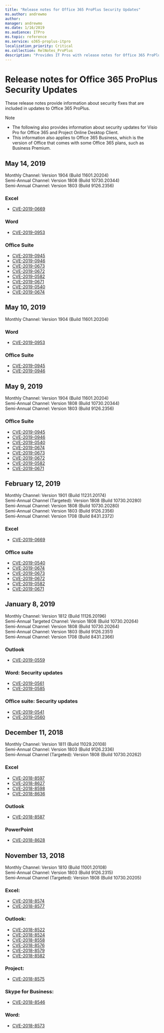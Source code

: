 ```yaml
---
title: "Release notes for Office 365 ProPlus Security Updates"
ms.author: andrewmo
author: 
manager: andrewmo
ms.date: 1/16/2019
ms.audience: ITPro
ms.topic: reference
ms.service: o365-proplus-itpro
localization_priority: Critical
ms.collection: RelNotes_ProPlus
description: "Provides IT Pros with release notes for Office 365 ProPlus Security Updates"
---
```


# Release notes for Office 365 ProPlus Security Updates

These release notes provide information about security fixes that are included in updates to Office 365 ProPlus.
 
> [!NOTE]
> - The following also provides information about security updates for Visio Pro for Office 365 and Project Online Desktop Client.
> - This information also applies to Office 365 Business, which is the version of Office that comes with some Office 365 plans, such as Business Premium.
## May 14, 2019
Monthly Channel: Version 1904 (Build 11601.20204)  
Semi-Annual Channel: Version 1808 (Build 10730.20344)  
Semi-Annual Channel: Version 1803 (Build 9126.2356)  

### Excel

-   [CVE-2019-0669](https://portal.msrc.microsoft.com/en-us/security-guidance/advisory/CVE-2019-0669)

### Word

-   [CVE-2019-0953](https://portal.msrc.microsoft.com/en-us/security-guidance/advisory/CVE-2019-0953)

### Office Suite

-   [CVE-2019-0945](https://portal.msrc.microsoft.com/en-us/security-guidance/advisory/CVE-2019-0945)
-   [CVE-2019-0946](https://portal.msrc.microsoft.com/en-us/security-guidance/advisory/CVE-2019-0946)
-   [CVE-2019-0673](https://portal.msrc.microsoft.com/en-us/security-guidance/advisory/CVE-2019-0673)
-   [CVE-2019-0672](https://portal.msrc.microsoft.com/en-us/security-guidance/advisory/CVE-2019-0672)
-   [CVE-2019-0582](https://portal.msrc.microsoft.com/en-us/security-guidance/advisory/CVE-2019-0582)
-   [CVE-2019-0671](https://portal.msrc.microsoft.com/en-us/security-guidance/advisory/CVE-2019-0671)
-   [CVE-2019-0540](https://portal.msrc.microsoft.com/en-us/security-guidance/advisory/CVE-2019-0540)
-   [CVE-2019-0674](https://portal.msrc.microsoft.com/en-us/security-guidance/advisory/CVE-2019-0674)

## May 10, 2019
Monthly Channel: Version 1904 (Build 11601.20204)  

### Word

-   [CVE-2019-0953](https://portal.msrc.microsoft.com/en-us/security-guidance/advisory/CVE-2019-0953)

### Office Suite

-   [CVE-2019-0945](https://portal.msrc.microsoft.com/en-us/security-guidance/advisory/CVE-2019-0945)
-   [CVE-2019-0946](https://portal.msrc.microsoft.com/en-us/security-guidance/advisory/CVE-2019-0946)

## May 9, 2019
Monthly Channel: Version 1904 (Build 11601.20204)  
Semi-Annual Channel: Version 1808 (Build 10730.20344)  
Semi-Annual Channel: Version 1803 (Build 9126.2356)  

### Office Suite

-   [CVE-2019-0945](https://portal.msrc.microsoft.com/en-us/security-guidance/advisory/CVE-2019-0945)
-   [CVE-2019-0946](https://portal.msrc.microsoft.com/en-us/security-guidance/advisory/CVE-2019-0946)
-   [CVE-2019-0540](https://portal.msrc.microsoft.com/en-us/security-guidance/advisory/CVE-2019-0540)
-   [CVE-2019-0674](https://portal.msrc.microsoft.com/en-us/security-guidance/advisory/CVE-2019-0674)
-   [CVE-2019-0673](https://portal.msrc.microsoft.com/en-us/security-guidance/advisory/CVE-2019-0673)
-   [CVE-2019-0672](https://portal.msrc.microsoft.com/en-us/security-guidance/advisory/CVE-2019-0672)
-   [CVE-2019-0582](https://portal.msrc.microsoft.com/en-us/security-guidance/advisory/CVE-2019-0582)
-   [CVE-2019-0671](https://portal.msrc.microsoft.com/en-us/security-guidance/advisory/CVE-2019-0671)

## February 12, 2019
Monthly Channel: Version 1901 (Build 11231.20174)  
Semi-Annual Channel (Targeted): Version 1808 (Build 10730.20280)   
Semi-Annual Channel: Version 1808 (Build 10730.20280)  
Semi-Annual Channel: Version 1803 (Build 9126.2356)  
Semi-Annual Channel: Version 1708 (Build 8431.2372)  


### Excel

-   [CVE-2019-0669](https://portal.msrc.microsoft.com/en-us/security-guidance/advisory/CVE-2019-0669)

### Office suite

-   [CVE-2019-0540](https://portal.msrc.microsoft.com/en-us/security-guidance/advisory/CVE-2019-0540)
-   [CVE-2019-0674](https://portal.msrc.microsoft.com/en-us/security-guidance/advisory/CVE-2019-0674)
-   [CVE-2019-0673](https://portal.msrc.microsoft.com/en-us/security-guidance/advisory/CVE-2019-0673)
-   [CVE-2019-0672](https://portal.msrc.microsoft.com/en-us/security-guidance/advisory/CVE-2019-0672)
-   [CVE-2019-0582](https://portal.msrc.microsoft.com/en-us/security-guidance/advisory/CVE-2019-0582)
-   [CVE-2019-0671](https://portal.msrc.microsoft.com/en-us/security-guidance/advisory/CVE-2019-0671)

## January 8, 2019

Monthly Channel: Version 1812 (Build 11126.20196)  
Semi-Annual Targeted Channel: Version 1808 (Build 10730.20264)  
Semi-Annual Channel: Version 1808 (Build 10730.20264)  
Semi-Annual Channel: Version 1803 (Build 9126.2351)  
Semi-Annual Channel: Version 1708 (Build 8431.2366)  


### Outlook
-   [CVE-2019-0559](https://portal.msrc.microsoft.com/en-us/security-guidance/advisory/CVE-2019-0559)

### Word: Security updates 
-   [CVE-2019-0561](https://portal.msrc.microsoft.com/en-us/security-guidance/advisory/CVE-2019-0561)
-   [CVE-2019-0585](https://portal.msrc.microsoft.com/en-us/security-guidance/advisory/CVE-2019-0585) 
 
### Office suite: Security updates 
-   [CVE-2019-0541](https://portal.msrc.microsoft.com/en-us/security-guidance/advisory/CVE-2019-0541)
-   [CVE-2019-0560](https://portal.msrc.microsoft.com/en-us/security-guidance/advisory/CVE-2019-0560)

## December 11, 2018
Monthly Channel: Version 1811 (Build 11029.20108)  
Semi-Annual Channel: Version 1803 (Build 9126.2336)  
Semi-Annual Channel (Targeted): Version 1808 (Build 10730.20262)  

### Excel

-   [CVE-2018-8597](https://portal.msrc.microsoft.com/en-us/security-guidance/advisory/CVE-2018-8597)
-   [CVE-2018-8627](https://portal.msrc.microsoft.com/en-us/security-guidance/advisory/CVE-2018-8627)
-   [CVE-2018-8598](https://portal.msrc.microsoft.com/en-us/security-guidance/advisory/CVE-2018-8598)
-   [CVE-2018-8636](https://portal.msrc.microsoft.com/en-us/security-guidance/advisory/CVE-2018-8636)

### Outlook

-   [CVE-2018-8587](https://portal.msrc.microsoft.com/en-us/security-guidance/advisory/CVE-2018-8587)

### PowerPoint

-   [CVE-2018-8628](https://portal.msrc.microsoft.com/en-us/security-guidance/advisory/CVE-2018-8628)

## November 13, 2018
Monthly Channel: Version 1810 (Build 11001.20108)  
Semi-Annual Channel: Version 1803 (Build 9126.2315)  
Semi-Annual Channel (Targeted): Version 1808 (Build 10730.20205)  

### Excel:

-   [CVE-2018-8574](https://portal.msrc.microsoft.com/en-us/security-guidance/advisory/CVE-2018-8574)
-   [CVE-2018-8577](https://portal.msrc.microsoft.com/en-us/security-guidance/advisory/CVE-2018-8577)

### Outlook:

-   [CVE-2018-8522](https://portal.msrc.microsoft.com/en-us/security-guidance/advisory/CVE-2018-8522)
-   [CVE-2018-8524](https://portal.msrc.microsoft.com/en-us/security-guidance/advisory/CVE-2018-8524)
-   [CVE-2018-8558](https://portal.msrc.microsoft.com/en-us/security-guidance/advisory/CVE-2018-8558)
-   [CVE-2018-8576](https://portal.msrc.microsoft.com/en-us/security-guidance/advisory/CVE-2018-8576)
-   [CVE-2018-8579](https://portal.msrc.microsoft.com/en-us/security-guidance/advisory/CVE-2018-8579)
-   [CVE-2018-8582](https://portal.msrc.microsoft.com/en-us/security-guidance/advisory/CVE-2018-8582)

### Project:

-   [CVE-2018-8575](https://portal.msrc.microsoft.com/en-us/security-guidance/advisory/CVE-2018-8575)

### Skype for Business:

-   [CVE-2018-8546](https://portal.msrc.microsoft.com/en-us/security-guidance/advisory/CVE-2018-8546)

### Word:

-   [CVE-2018-8573](https://portal.msrc.microsoft.com/en-us/security-guidance/advisory/CVE-2018-8573)
